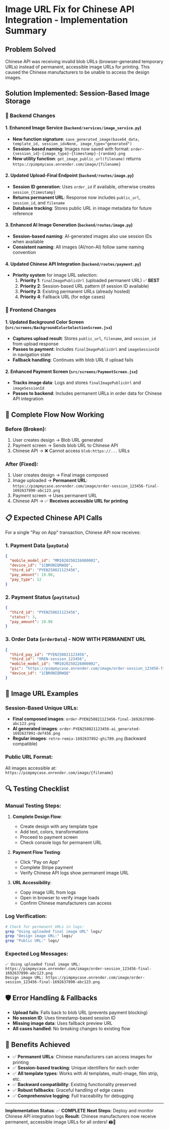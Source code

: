 # Image URL Fix for Chinese API Integration - Implementation Summary

## Problem Solved
Chinese API was receiving invalid blob URLs (browser-generated temporary URLs) instead of permanent, accessible image URLs for printing. This caused the Chinese manufacturers to be unable to access the design images.

## Solution Implemented: Session-Based Image Storage

### 🔧 Backend Changes

#### 1. Enhanced Image Service (`backend/services/image_service.py`)
- **New function signature**: `save_generated_image(base64_data, template_id, session_id=None, image_type="generated")`
- **Session-based naming**: Images now saved with format: `order-{session_id}-{image_type}-{timestamp}-{random}.png`
- **New utility function**: `get_image_public_url(filename)` returns `https://pimpmycase.onrender.com/image/{filename}`

#### 2. Updated Upload-Final Endpoint (`backend/routes/image.py`)
- **Session ID generation**: Uses `order_id` if available, otherwise creates `session_{timestamp}`
- **Returns permanent URL**: Response now includes `public_url`, `session_id`, and `filename` 
- **Database tracking**: Stores public URL in image metadata for future reference

#### 3. Enhanced AI Image Generation (`backend/routes/image.py`)
- **Session-based naming**: AI-generated images also use session IDs when available
- **Consistent naming**: All images (AI/non-AI) follow same naming convention

#### 4. Updated Chinese API Integration (`backend/routes/payment.py`)
- **Priority system** for image URL selection:
  1. **Priority 1**: `finalImagePublicUrl` (uploaded permanent URL) ✅ **BEST**
  2. **Priority 2**: Session-based URL pattern (if session ID available)
  3. **Priority 3**: Existing permanent URLs (already hosted)
  4. **Priority 4**: Fallback URL (for edge cases)

### 🎨 Frontend Changes

#### 1. Updated Background Color Screen (`src/screens/BackgroundColorSelectionScreen.jsx`)
- **Captures upload result**: Stores `public_url`, `filename`, and `session_id` from upload response
- **Passes to payment**: Includes `finalImagePublicUrl` and `imageSessionId` in navigation state
- **Fallback handling**: Continues with blob URL if upload fails

#### 2. Enhanced Payment Screen (`src/screens/PaymentScreen.jsx`)
- **Tracks image data**: Logs and stores `finalImagePublicUrl` and `imageSessionId`
- **Passes to backend**: Includes permanent URLs in order data for Chinese API integration

## 🔄 Complete Flow Now Working

### Before (Broken):
1. User creates design → Blob URL generated
2. Payment screen → Sends blob URL to Chinese API
3. Chinese API → ❌ Cannot access `blob:https://...` URLs

### After (Fixed):
1. User creates design → Final image composed
2. Image uploaded → **Permanent URL**: `https://pimpmycase.onrender.com/image/order-session_123456-final-1692637890-abc123.png`
3. Payment screen → Uses permanent URL
4. Chinese API → ✅ **Receives accessible URL for printing**

## 📋 Expected Chinese API Calls

For a single "Pay on App" transaction, Chinese API now receives:

### 1. Payment Data (`payData`)
```json
{
  "mobile_model_id": "MM1020250226000002",
  "device_id": "1CBRONIQRWQQ",
  "third_id": "PYEN250821123456", 
  "pay_amount": 19.98,
  "pay_type": 12
}
```

### 2. Payment Status (`payStatus`) 
```json
{
  "third_id": "PYEN250821123456",
  "status": 3,
  "pay_amount": 19.98
}
```

### 3. Order Data (`orderData`) - **NOW WITH PERMANENT URL**
```json
{
  "third_pay_id": "PYEN250821123456",
  "third_id": "OREN-session_123456",
  "mobile_model_id": "MM1020250226000002", 
  "pic": "https://pimpmycase.onrender.com/image/order-session_123456-final-1692637890-abc123.png",
  "device_id": "1CBRONIQRWQQ"
}
```

## 🎯 Image URL Examples

### Session-Based Unique URLs:
- **Final composed images**: `order-PYEN250821123456-final-1692637890-abc123.png`
- **AI generated images**: `order-PYEN250821123456-ai_generated-1692637891-def456.png`
- **Regular images**: `retro-remix-1692637892-ghi789.png` (backward compatible)

### Public URL Format:
All images accessible at: `https://pimpmycase.onrender.com/image/{filename}`

## 🔍 Testing Checklist

### Manual Testing Steps:

1. **Complete Design Flow**:
   - Create design with any template type
   - Add text, colors, transformations
   - Proceed to payment screen
   - Check console logs for permanent URL

2. **Payment Flow Testing**:
   - Click "Pay on App" 
   - Complete Stripe payment
   - Verify Chinese API logs show permanent image URL

3. **URL Accessibility**:
   - Copy image URL from logs
   - Open in browser to verify image loads
   - Confirm Chinese manufacturers can access

### Log Verification:
```bash
# Check for permanent URLs in logs:
grep "Using uploaded final image URL" logs/
grep "Design image URL:" logs/
grep "Public URL:" logs/
```

### Expected Log Messages:
```
✅ Using uploaded final image URL: https://pimpmycase.onrender.com/image/order-session_123456-final-1692637890-abc123.png
Design image URL: https://pimpmycase.onrender.com/image/order-session_123456-final-1692637890-abc123.png
```

## 🛡️ Error Handling & Fallbacks

- **Upload fails**: Falls back to blob URL (prevents payment blocking)
- **No session ID**: Uses timestamp-based session ID
- **Missing image data**: Uses fallback preview URL
- **All cases handled**: No breaking changes to existing flow

## 🎉 Benefits Achieved

- ✅ **Permanent URLs**: Chinese manufacturers can access images for printing
- ✅ **Session-based tracking**: Unique identifiers for each order
- ✅ **All template types**: Works with AI templates, multi-image, film strip, etc.
- ✅ **Backward compatibility**: Existing functionality preserved
- ✅ **Robust fallbacks**: Graceful handling of edge cases
- ✅ **Comprehensive logging**: Full traceability for debugging

---

**Implementation Status**: ✅ **COMPLETE**
**Next Steps**: Deploy and monitor Chinese API integration logs
**Result**: Chinese manufacturers now receive permanent, accessible image URLs for all orders! 🖨️📱